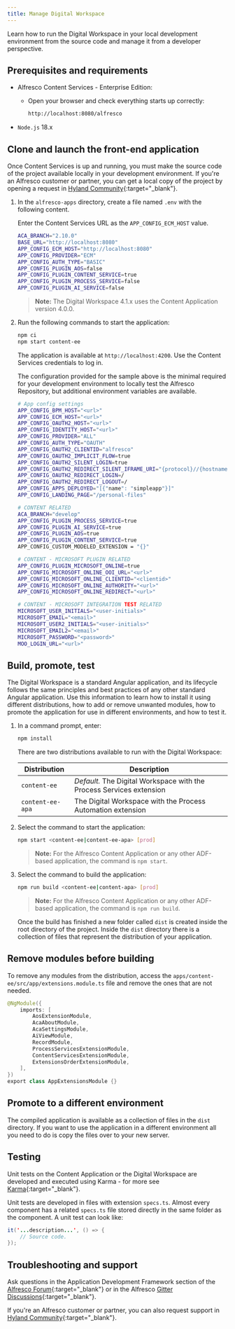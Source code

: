 ```yaml
---
title: Manage Digital Workspace
---
```


Learn how to run the Digital Workspace in your local development environment from the source code and manage it from a developer perspective.

## Prerequisites and requirements

* Alfresco Content Services - Enterprise Edition:
  * Open your browser and check everything starts up correctly:

    ```bash
    http://localhost:8080/alfresco
    ```

* `Node.js` 18.x

## Clone and launch the front-end application

Once Content Services is up and running, you must make the source code of the project available locally in your development environment. If you're an Alfresco customer or partner, you can get a local copy of the project by opening a request in [Hyland Community](https://community.hyland.com/tskb){:target="_blank"}.

1. In the `alfresco-apps` directory, create a file named `.env` with the following content.

    Enter the Content Services URL as the `APP_CONFIG_ECM_HOST` value.

    ```bash
    ACA_BRANCH="2.10.0"
    BASE_URL="http://localhost:8080"
    APP_CONFIG_ECM_HOST="http://localhost:8080"
    APP_CONFIG_PROVIDER="ECM"
    APP_CONFIG_AUTH_TYPE="BASIC"
    APP_CONFIG_PLUGIN_AOS=false
    APP_CONFIG_PLUGIN_CONTENT_SERVICE=true
    APP_CONFIG_PLUGIN_PROCESS_SERVICE=false
    APP_CONFIG_PLUGIN_AI_SERVICE=false
    ```

    > **Note:** The Digital Workspace 4.1.x uses the Content Application version 4.0.0.

2. Run the following commands to start the application:

    ```bash
    npm ci
    npm start content-ee
    ```

    The application is available at `http://localhost:4200`. Use the Content Services credentials to log in.

    The configuration provided for the sample above is the minimal required for your development environment to locally test the Alfresco Repository, but additional environment variables are available.

    ```bash
    # App config settings
    APP_CONFIG_BPM_HOST="<url>"
    APP_CONFIG_ECM_HOST="<url>"
    APP_CONFIG_OAUTH2_HOST="<url>"
    APP_CONFIG_IDENTITY_HOST="<url>"
    APP_CONFIG_PROVIDER="ALL"
    APP_CONFIG_AUTH_TYPE="OAUTH"
    APP_CONFIG_OAUTH2_CLIENTID="alfresco"
    APP_CONFIG_OAUTH2_IMPLICIT_FLOW=true
    APP_CONFIG_OAUTH2_SILENT_LOGIN=true
    APP_CONFIG_OAUTH2_REDIRECT_SILENT_IFRAME_URI="{protocol}//{hostname}{:port}/assets/silent-refresh.html"
    APP_CONFIG_OAUTH2_REDIRECT_LOGIN=/
    APP_CONFIG_OAUTH2_REDIRECT_LOGOUT=/
    APP_CONFIG_APPS_DEPLOYED="[{"name": "simpleapp"}]"
    APP_CONFIG_LANDING_PAGE="/personal-files"

    # CONTENT RELATED
    ACA_BRANCH="develop"
    APP_CONFIG_PLUGIN_PROCESS_SERVICE=true
    APP_CONFIG_PLUGIN_AI_SERVICE=true
    APP_CONFIG_PLUGIN_AOS=true
    APP_CONFIG_PLUGIN_CONTENT_SERVICE=true
    APP_CONFIG_CUSTOM_MODELED_EXTENSION = "{}"

    # CONTENT - MICROSOFT PLUGIN RELATED
    APP_CONFIG_PLUGIN_MICROSOFT_ONLINE=true
    APP_CONFIG_MICROSOFT_ONLINE_OOI_URL="<url>"
    APP_CONFIG_MICROSOFT_ONLINE_CLIENTID="<clientid>"
    APP_CONFIG_MICROSOFT_ONLINE_AUTHORITY="<url>"
    APP_CONFIG_MICROSOFT_ONLINE_REDIRECT="<url>"

    # CONTENT - MICROSOFT INTEGRATION TEST RELATED
    MICROSOFT_USER_INITIALS="<user-initials>"
    MICROSOFT_EMAIL="<email>"
    MICROSOFT_USER2_INITIALS="<user-initials>"
    MICROSOFT_EMAIL2="<email>"
    MICROSOFT_PASSWORD="<password>"
    MOO_LOGIN_URL="<url>"
    ```

## Build, promote, test

The Digital Workspace is a standard Angular application, and its lifecycle follows the same principles and best practices of any other standard Angular application. Use this information to learn how to install it using different distributions, how to add or remove unwanted modules, how to promote the application for use in different environments, and how to test it.

1. In a command prompt, enter:

    ```bash
    npm install
    ```

    There are two distributions available to run with the Digital Workspace:

    | Distribution | Description |
    | ------------ | ----------- |
    | `content-ee` | *Default.* The Digital Workspace with the Process Services extension |
    | `content-ee-apa` | The Digital Workspace with the Process Automation extension |

2. Select the command to start the application:

    ```bash
    npm start <content-ee|content-ee-apa> [prod]
    ```

    > **Note:** For the Alfresco Content Application or any other ADF-based application, the command is `npm start`.

3. Select the command to build the application:

    ```bash
    npm run build <content-ee|content-apa> [prod]
    ```

    > **Note:** For the Alfresco Content Application or any other ADF-based application, the command is `npm run build`.

    Once the build has finished a new folder called `dist` is created inside the root directory of the project. Inside the `dist` directory there is a collection of files that represent the distribution of your application.

## Remove modules before building

To remove any modules from the distribution, access the `apps/content-ee/src/app/extensions.module.ts` file and remove the ones that are not needed.

```java
@NgModule({
    imports: [
        AosExtensionModule,
        AcaAboutModule,
        AcaSettingsModule,
        AiViewModule,
        RecordModule,
        ProcessServicesExtensionModule,
        ContentServicesExtensionModule,
        ExtensionsOrderExtensionModule,
    ],
})
export class AppExtensionsModule {}
```

## Promote to a different environment

The compiled application is available as a collection of files in the `dist` directory. If you want to use the application in a different environment all you need to do is copy the files over to your new server.

## Testing

Unit tests on the Content Application or the Digital Workspace are developed and executed using Karma - for more see [Karma](https://karma-runner.github.io/4.1/index.html){:target="_blank"}.

Unit tests are developed in files with extension `specs.ts`. Almost every component has a related `specs.ts` file stored directly in the same folder as the component. A unit test can look like:

```java
it('...description...', () => {
    // Source code.
});
```

## Troubleshooting and support

Ask questions in the Application Development Framework section of the [Alfresco Forum](https://hub.alfresco.com/t5/application-development/ct-p/developing){:target="_blank"} or in the Alfresco [Gitter Discussions](https://gitter.im/Alfresco/alfresco-ng2-components){:target="_blank"}.

If you're an Alfresco customer or partner, you can also request support in [Hyland Community](https://community.hyland.com/tskb){:target="_blank"}.
